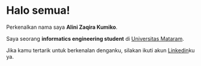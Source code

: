 # Halo semua! 

Perkenalkan nama saya **Alini Zaqira Kumiko**.<br>

Saya seorang **informatics engineering student** di [Universitas Mataram]((https://unram.ac.id/id/)).<br>

Jika kamu tertarik untuk berkenalan denganku, silakan ikuti akun [Linkedin](https://www.linkedin.com/in/alini-zaqira-kumiko-3122a81a3/)ku ya.
